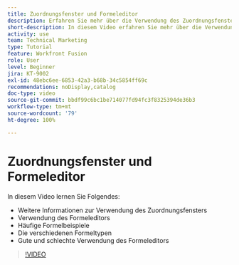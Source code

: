 ```yaml
---
title: Zuordnungsfenster und Formeleditor
description: Erfahren Sie mehr über die Verwendung des Zuordnungsfensters, des Formeleditors und häufige Formelbeispiele in [!DNL Adobe Workfront Fusion].
short-description: In diesem Video erfahren Sie mehr über die Verwendung des Zuordnungsfensters und des Formeleditors.
activity: use
team: Technical Marketing
type: Tutorial
feature: Workfront Fusion
role: User
level: Beginner
jira: KT-9002
exl-id: 48ebc6ee-6853-42a3-b68b-34c5854ff69c
recommendations: noDisplay,catalog
doc-type: video
source-git-commit: bbdf99c6bc1be714077fd94fc3f8325394de36b3
workflow-type: tm+mt
source-wordcount: '79'
ht-degree: 100%

---
```


# Zuordnungsfenster und Formeleditor

In diesem Video lernen Sie Folgendes:

* Weitere Informationen zur Verwendung des Zuordnungsfensters
* Verwendung des Formeleditors
* Häufige Formelbeispiele
* Die verschiedenen Formeltypen
* Gute und schlechte Verwendung des Formeleditors

>[!VIDEO](https://video.tv.adobe.com/v/335262/?quality=12&learn=on&enablevpops=1)

